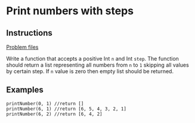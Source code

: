# Print numbers with steps

## Instructions
[Problem files](.)

Write a function that accepts a positive Int `n` and Int `step`. The function should return a list representing all numbers from `n` to `1`
skipping all values by certain step. If `n` value is zero then empty list should be returned.

## Examples
```
printNumber(0, 1) //return []
printNumber(6, 1) //return [6, 5, 4, 3, 2, 1]
printNumber(6, 2) //return [6, 4, 2]
```

